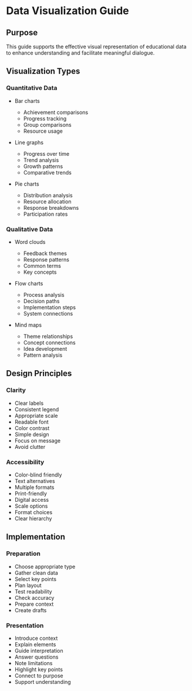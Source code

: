 # Data Visualization Guide

## Purpose
This guide supports the effective visual representation of educational data to enhance understanding and facilitate meaningful dialogue.

## Visualization Types

### Quantitative Data
- Bar charts
  - Achievement comparisons
  - Progress tracking
  - Group comparisons
  - Resource usage
  
- Line graphs
  - Progress over time
  - Trend analysis
  - Growth patterns
  - Comparative trends

- Pie charts
  - Distribution analysis
  - Resource allocation
  - Response breakdowns
  - Participation rates

### Qualitative Data
- Word clouds
  - Feedback themes
  - Response patterns
  - Common terms
  - Key concepts

- Flow charts
  - Process analysis
  - Decision paths
  - Implementation steps
  - System connections

- Mind maps
  - Theme relationships
  - Concept connections
  - Idea development
  - Pattern analysis

## Design Principles

### Clarity
- Clear labels
- Consistent legend
- Appropriate scale
- Readable font
- Color contrast
- Simple design
- Focus on message
- Avoid clutter

### Accessibility
- Color-blind friendly
- Text alternatives
- Multiple formats
- Print-friendly
- Digital access
- Scale options
- Format choices
- Clear hierarchy

## Implementation

### Preparation
- Choose appropriate type
- Gather clean data
- Select key points
- Plan layout
- Test readability
- Check accuracy
- Prepare context
- Create drafts

### Presentation
- Introduce context
- Explain elements
- Guide interpretation
- Answer questions
- Note limitations
- Highlight key points
- Connect to purpose
- Support understanding
